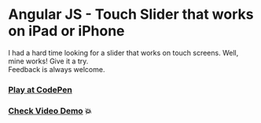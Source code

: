 # Angular JS - Touch Slider that works on iPad or iPhone
I had a hard time looking for a slider that works on touch screens. Well, mine works! Give it a try.<br> 
Feedback is always welcome.

### [Play at CodePen](https://codepen.io/mrborges/pen/MvBGZG)

### [Check Video Demo](https://www.youtube.com/shorts/12xFKOqMBjo) :boom:

 
